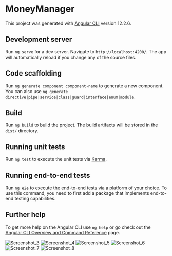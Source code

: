 # MoneyManager

This project was generated with [Angular CLI](https://github.com/angular/angular-cli) version 12.2.6.

## Development server

Run `ng serve` for a dev server. Navigate to `http://localhost:4200/`. The app will automatically reload if you change any of the source files.

## Code scaffolding

Run `ng generate component component-name` to generate a new component. You can also use `ng generate directive|pipe|service|class|guard|interface|enum|module`.

## Build

Run `ng build` to build the project. The build artifacts will be stored in the `dist/` directory.

## Running unit tests

Run `ng test` to execute the unit tests via [Karma](https://karma-runner.github.io).

## Running end-to-end tests

Run `ng e2e` to execute the end-to-end tests via a platform of your choice. To use this command, you need to first add a package that implements end-to-end testing capabilities.

## Further help

To get more help on the Angular CLI use `ng help` or go check out the [Angular CLI Overview and Command Reference](https://angular.io/cli) page.

![Screenshot_3](https://user-images.githubusercontent.com/30374265/157990055-2b39559e-3f8c-4bd0-bfe0-9a35ee3aa7e8.png)
![Screenshot_4](https://user-images.githubusercontent.com/30374265/157990062-2df9085e-5846-4084-bf89-c7b1ce721800.png)
![Screenshot_5](https://user-images.githubusercontent.com/30374265/157990075-13d60529-57c4-4cbe-835c-5aed69b6823c.png)
![Screenshot_6](https://user-images.githubusercontent.com/30374265/157993986-c8052fd4-01a4-4668-8594-8980875ee80a.png)
![Screenshot_7](https://user-images.githubusercontent.com/30374265/157994010-1a8113e4-f683-43a6-96f6-7ed3354a8e3f.png)
![Screenshot_8](https://user-images.githubusercontent.com/30374265/158075793-1ebb266f-6267-4ae7-9265-7d6b16577c8b.png)
